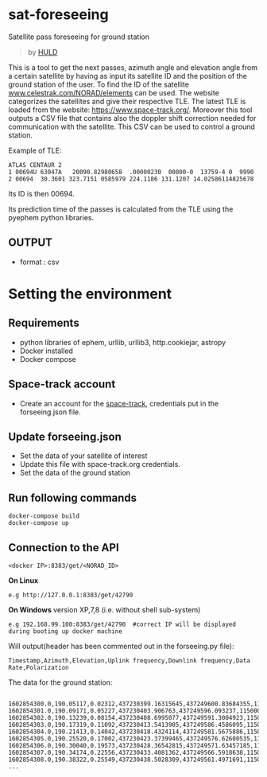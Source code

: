 # sat-foreseeing
Satellite pass foreseeing for ground station 
> by [HULD](https://huld.io)

This is a tool to get the next passes, azimuth angle and elevation angle from a certain satellite by having as input its satellite ID and the position of the ground station of the user. To find the ID of the satellite www.celestrak.com/NORAD/elements can be used. The website categorizes the satellites and give their respective TLE. The latest TLE is loaded from the website: https://www.space-track.org/. Moreover this tool outputs a CSV file that contains also the doppler shift correction needed for communication with the satellite. This CSV can be used to control a ground station.

Example of TLE: 
```
ATLAS CENTAUR 2         
1 00694U 63047A   20090.82980658  .00000230  00000-0  13759-4 0  9990
2 00694  30.3601 323.7151 0585979 224.1186 131.1207 14.02586114825678
```
Its ID is then 00694.

Its prediction time of the passes is calculated from the TLE using the pyephem python libraries. 
## OUTPUT
* format : csv

# Setting the environment
## Requirements
* python libraries of ephem, urllib, urllib3, http.cookiejar, astropy
* Docker installed
* Docker compose
## Space-track account
* Create an account for the [space-track](https://www.space-track.org/), credentials put in the forseeing.json file.
## Update forseeing.json
* Set the data of your satellite of interest
* Update this file with space-track.org credentials.
* Set the data of the ground station

## Run following commands
```
docker-compose build
docker-compose up
```

## Connection to the API
```
<docker IP>:8383/get/<NORAD_ID>
```
**On Linux**
```
e.g http://127.0.0.1:8383/get/42790
```
**On Windows** version XP,7,8 (i.e. without shell sub-system)
```
e.g 192.168.99.100:8383/get/42790  #correct IP will be displayed during booting up docker machine
``` 

Will output(header has been commented out in the forseeing.py file):
```
Timestamp,Azimuth,Elevation,Uplink frequency,Downlink frequency,Data Rate,Polarization
```
The data for the ground station:
```

1602854300.0,190.05117,0.02312,437230399.16315645,437249600.83684355,115000,Linear
1602854301.0,190.09171,0.05227,437230403.906763,437249596.093237,115000,Linear
1602854302.0,190.13239,0.08154,437230408.6995077,437249591.3004923,115000,Linear
1602854303.0,190.17319,0.11092,437230413.5413905,437249586.4586095,115000,Linear
1602854304.0,190.21413,0.14042,437230418.4324114,437249581.5675886,115000,Linear
1602854305.0,190.25520,0.17002,437230423.37399465,437249576.62600535,115000,Linear
1602854306.0,190.30040,0.19573,437230428.36542815,437249571.63457185,115000,Linear
1602854307.0,190.34174,0.22556,437230433.4081362,437249566.5918638,115000,Linear
1602854308.0,190.38322,0.25549,437230438.5028309,437249561.4971691,115000,Linear
...
```
